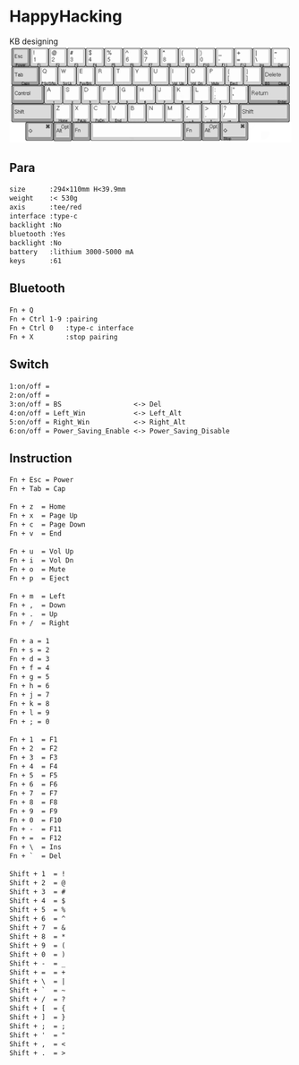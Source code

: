 # HappyHacking

KB designing
![HappyHacking](https://github.com/zetatez/HappyHacking/blob/main/hk.png)


## Para

    size      :294×110mm H<39.9mm
    weight    :< 530g
    axis      :tee/red
    interface :type-c
    backlight :No
    bluetooth :Yes
    backlight :No
    battery   :lithium 3000-5000 mA
    keys      :61

## Bluetooth

    Fn + Q
    Fn + Ctrl 1-9 :pairing
    Fn + Ctrl 0   :type-c interface
    Fn + X        :stop pairing

## Switch

    1:on/off =
    2:on/off =
    3:on/off = BS                  <-> Del
    4:on/off = Left_Win            <-> Left_Alt
    5:on/off = Right_Win           <-> Right_Alt
    6:on/off = Power_Saving_Enable <-> Power_Saving_Disable

## Instruction

    Fn + Esc = Power
    Fn + Tab = Cap

    Fn + z  = Home
    Fn + x  = Page Up
    Fn + c  = Page Down
    Fn + v  = End

    Fn + u  = Vol Up
    Fn + i  = Vol Dn
    Fn + o  = Mute
    Fn + p  = Eject

    Fn + m  = Left
    Fn + ,  = Down
    Fn + .  = Up
    Fn + /  = Right

    Fn + a = 1
    Fn + s = 2
    Fn + d = 3
    Fn + f = 4
    Fn + g = 5
    Fn + h = 6
    Fn + j = 7
    Fn + k = 8
    Fn + l = 9
    Fn + ; = 0

    Fn + 1  = F1
    Fn + 2  = F2
    Fn + 3  = F3
    Fn + 4  = F4
    Fn + 5  = F5
    Fn + 6  = F6
    Fn + 7  = F7
    Fn + 8  = F8
    Fn + 9  = F9
    Fn + 0  = F10
    Fn + -  = F11
    Fn + =  = F12
    Fn + \  = Ins
    Fn + `  = Del

    Shift + 1  = !
    Shift + 2  = @
    Shift + 3  = #
    Shift + 4  = $
    Shift + 5  = %
    Shift + 6  = ^
    Shift + 7  = &
    Shift + 8  = *
    Shift + 9  = (
    Shift + 0  = )
    Shift + -  = _
    Shift + =  = +
    Shift + \  = |
    Shift + `  = ~
    Shift + /  = ?
    Shift + [  = {
    Shift + ]  = }
    Shift + ;  = ;
    Shift + '  = "
    Shift + ,  = <
    Shift + .  = >

